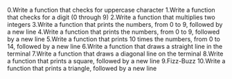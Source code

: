 0.Write a function that checks for uppercase character
1.Write a function that checks for a digit (0 through 9)
2.Write a function that multiplies two integers
3.Write a function that prints the numbers, from 0 to 9, followed by a new line
4.Write a function that prints the numbers, from 0 to 9, followed by a new line
5.Write a function that prints 10 times the numbers, from 0 to 14, followed by a new line
6.Write a function that draws a straight line in the terminal
7.Write a function that draws a diagonal line on the terminal
8.Write a function that prints a square, followed by a new line
9.Fizz-Buzz
10.Write a function that prints a triangle, followed by a new line
